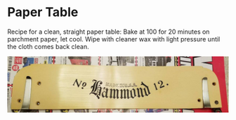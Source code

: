 <!-- TITLE: Hammond -->
<!-- SUBTITLE: A quick summary of Hammond -->

# Paper Table
Recipe for a clean, straight paper table: Bake at 100 for 20 minutes on parchment paper, let cool. Wipe with cleaner wax with light pressure until the cloth comes back clean.

![Hammond Paper Table](/uploads/hammond/hammond-paper-table.jpg "Hammond Paper Table")